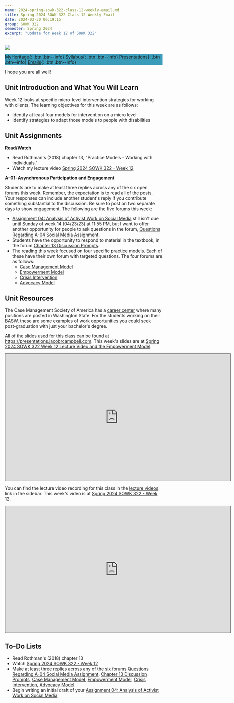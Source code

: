 ```yaml
---
name: 2024-spring-sowk-322-class-12-weekly-email.md
title: Spring 2024 SOWK 322 Class 12 Weekly Email
date: 2024-03-30 00:19:15
group: SOWK 322
semester: Spring 2024
excerpt: "Update for Week 12 of SOWK 322"
---
```


![](https://jacobrcampbell.com/assets/media/2024-01-19-sowk-322-email-header-image.jpg)

<div style="background-color: #3b9cba; width: 100%;" markdown="1">

[MyHeritage](https://myheritage.heritage.edu/ICS/Academics/SOWK/SOWK_322/2324_SP-SOWK_322-2/){: .btn .btn--info}
[Syllabus](https://jacobrcampbell.com/assets/media/2024-spring-sowk-322-2-course-syllabus-campbell.pdf){: .btn .btn--info}
[Presentations](https://presentations.jacobrcampbell.com){: .btn .btn--info}
[Emails](https://jacobrcampbell.com/communications/){: .btn .btn--info}

</div>

I hope you are all well! 

## Unit Introduction and What You Will Learn

Week 12 looks at specific micro-level intervention strategies for working with clients. The learning objectives for this week are as follows:

- Identify at least four models for intervention on a micro level
- Identify strategies to adapt those models to people with disabilities


## Unit Assignments

**Read/Watch**

- Read Rothman's (2018) chapter 13, "Practice Models - Working with Individuals."
- Watch my lecture video [Spring 2024 SOWK 322 - Week 12]()

**A–01: Asynchronous Participation and Engagement**

Students are to make at least three replies across any of the six open forums this week. Remember, the expectation is to read all of the posts. Your responses can include another student's reply if you contribute something substantial to the discussion. Be sure to post on two separate days to show engagement. The following are the five forums this week:

- [Assignment 04: Analysis of Activist Work on Social Media](https://myheritage.heritage.edu/ICS/icsfs/a-04-analysis-of-activist-work-on-social-media-des.pdf?target=3f2ddba4-6c06-4427-8929-dac36d9d12d8) still isn't due until Sunday of week 14 (04/23/23) at 11:55 PM, but I want to offer another opportunity for people to ask questions in the forum, [Questions Regarding A-04 Social Media Assignment](https://myheritage.heritage.edu/ICS/Academics/SOWK/SOWK_322/2324_SP-SOWK_322-2/W-12_41_-_47.jnz?portlet=Group_Discussion_Forums&screen=PostView&screenType=change&id=ea5b00eb-5fd9-43b3-a0c0-f47759457d2d).
- Students have the opportunity to respond to material in the textbook, in the forum [Chapter 13 Discussion Prompts](https://myheritage.heritage.edu/ICS/Academics/SOWK/SOWK_322/2324_SP-SOWK_322-2/W-12_41_-_47.jnz?portlet=Group_Discussion_Forums&screen=PostView&screenType=change&id=2508ca35-28f0-4bfe-a50e-f270004951e1).
- The reading this week focused on four specific practice models. Each of these have their own forum with targeted questions. The four forums are as follows:
	* [Case Management Model](https://myheritage.heritage.edu/ICS/Academics/SOWK/SOWK_322/2324_SP-SOWK_322-2/W-12_41_-_47.jnz?portlet=Group_Discussion_Forums&screen=PostView&screenType=change&id=b300888e-038e-4dd0-8106-ccee99165dd0)
	* [Empowerment Model](https://myheritage.heritage.edu/ICS/Academics/SOWK/SOWK_322/2324_SP-SOWK_322-2/W-12_41_-_47.jnz?portlet=Group_Discussion_Forums&screen=PostView&screenType=change&id=8d25dca3-092d-4097-8849-9e92be522089)
	* [Crisis Intervention](https://myheritage.heritage.edu/ICS/Academics/SOWK/SOWK_322/2324_SP-SOWK_322-2/W-12_41_-_47.jnz?portlet=Group_Discussion_Forums&screen=PostView&screenType=change&id=60dd5e52-c97b-4dd8-8bad-3c530b247b4d)
	* [Advocacy Model](https://myheritage.heritage.edu/ICS/Academics/SOWK/SOWK_322/2324_SP-SOWK_322-2/W-12_41_-_47.jnz?portlet=Group_Discussion_Forums&screen=PostView&screenType=change&id=70164fb8-29fd-43f8-a211-3120975007ff)


## Unit Resources

The Case Management Society of America has a [career center](https://careers.cmsa.org/jobseekers/) where many positions are posted in Washington State. For the students working on their BASW, these are some examples of work opportunities you could seek post-graduation with just your bachelor's degree.

All of the slides used for this class can be found at <https://presentations.jacobrcampbell.com>. This week's slides are at [Spring 2024 SOWK 322 Week 12 Lecture Video and the Empowerment Model](https://presentations.jacobrcampbell.com/x8ZiAW).

<iframe src="https://presentations.jacobrcampbell.com/x8ZiAW/embed" height="405" width="720" style="border: 1px solid #464646;" allowfullscreen allow="autoplay"></iframe>

You can find the lecture video recording for this class in the [lecture videos](https://myheritage.heritage.edu/ICS/Academics/SOWK/SOWK_322/2324_SP-SOWK_322-2/Lecture_Videos.jnz?portlet=Learning_Tools&screen=InlineToolDisplayView&screenType=change&PlacementID=d53a7c40-76f9-4193-9314-fa7aa427cc89) link in the sidebar. This week's video is at [Spring 2024 SOWK 322 - Week 12](https://heritage.hosted.panopto.com/Panopto/Pages/Viewer.aspx?id=d636f40b-dc9f-43bd-8a49-b143006f7149).

<iframe src="https://heritage.hosted.panopto.com/Panopto/Pages/Embed.aspx?id=d636f40b-dc9f-43bd-8a49-b143006f7149&autoplay=false&offerviewer=true&showtitle=true&showbrand=true&captions=false&interactivity=all" height="405" width="720" style="border: 1px solid #464646;" allowfullscreen allow="autoplay" aria-label="Panopto Embedded Video Player"></iframe>

## To-Do Lists

- Read Rothman's (2018) chapter 13
- Watch [Spring 2024 SOWK 322 - Week 12]()
- Make at least three replies across any of the six forums [Questions Regarding A-04 Social Media Assignment](https://myheritage.heritage.edu/ICS/Academics/SOWK/SOWK_322/2324_SP-SOWK_322-2/W-12_41_-_47.jnz?portlet=Group_Discussion_Forums&screen=PostView&screenType=change&id=ea5b00eb-5fd9-43b3-a0c0-f47759457d2d), [Chapter 13 Discussion Prompts](https://myheritage.heritage.edu/ICS/Academics/SOWK/SOWK_322/2324_SP-SOWK_322-2/W-12_41_-_47.jnz?portlet=Group_Discussion_Forums&screen=PostView&screenType=change&id=2508ca35-28f0-4bfe-a50e-f270004951e1), [Case Management Model](https://myheritage.heritage.edu/ICS/Academics/SOWK/SOWK_322/2324_SP-SOWK_322-2/W-12_41_-_47.jnz?portlet=Group_Discussion_Forums&screen=PostView&screenType=change&id=b300888e-038e-4dd0-8106-ccee99165dd0), [Empowerment Model](https://myheritage.heritage.edu/ICS/Academics/SOWK/SOWK_322/2324_SP-SOWK_322-2/W-12_41_-_47.jnz?portlet=Group_Discussion_Forums&screen=PostView&screenType=change&id=8d25dca3-092d-4097-8849-9e92be522089), [Crisis Intervention](https://myheritage.heritage.edu/ICS/Academics/SOWK/SOWK_322/2324_SP-SOWK_322-2/W-12_41_-_47.jnz?portlet=Group_Discussion_Forums&screen=PostView&screenType=change&id=60dd5e52-c97b-4dd8-8bad-3c530b247b4d), [Advocacy Model](https://myheritage.heritage.edu/ICS/Academics/SOWK/SOWK_322/2324_SP-SOWK_322-2/W-12_41_-_47.jnz?portlet=Group_Discussion_Forums&screen=PostView&screenType=change&id=70164fb8-29fd-43f8-a211-3120975007ff)
- Begin writing an initial draft of your [Assignment 04: Analysis of Activist Work on Social Media](https://myheritage.heritage.edu/ICS/icsfs/a-04-analysis-of-activist-work-on-social-media-des.pdf?target=3f2ddba4-6c06-4427-8929-dac36d9d12d8)